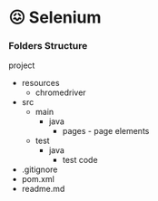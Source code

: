# 😖 Selenium

### Folders Structure

project

* resources
  * chromedriver
* src
  * main
    * java
      * pages - page elements
  * test
    * java
      * test code
* .gitignore
* pom.xml
* readme.md
